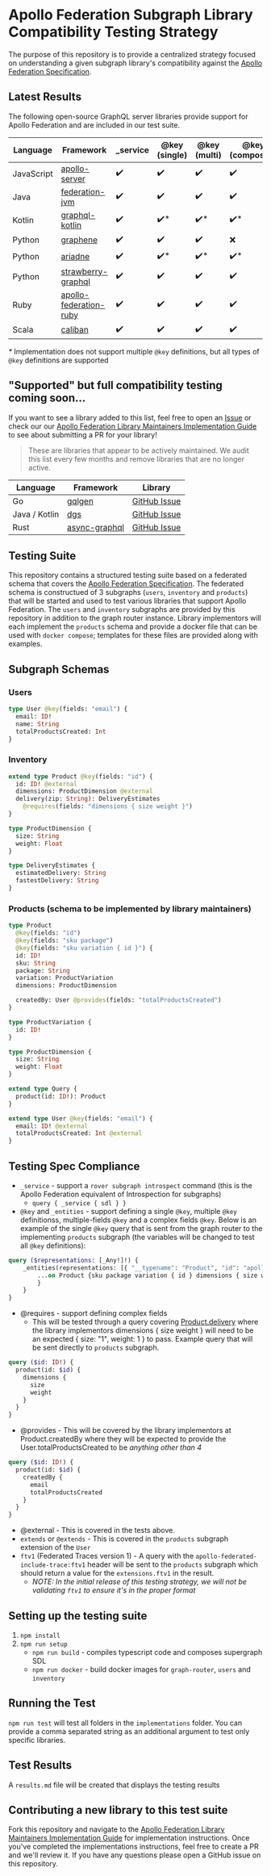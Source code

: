 # Apollo Federation Subgraph Library Compatibility Testing Strategy

The purpose of this repository is to provide a centralized strategy focused on understanding a given subgraph library's compatibility against the [Apollo Federation Specification](https://www.apollographql.com/docs/federation/federation-spec/). 

## Latest Results

The following open-source GraphQL server libraries provide support for Apollo Federation and are included in our test suite.

| Language | Framework | _service | @key (single) | @key (multi) | @key (composite) | @requires | @provides | ftv1 |
| --- | --- | --- | --- | --- | --- | --- | --- | --- |
| JavaScript | [apollo-server](https://github.com/apollographql/apollo-server/) | ✔️ | ✔️ | ✔️ | ✔️ | ✔️ | ✔️ | ✔️  |
| Java | [federation-jvm](https://github.com/apollographql/federation-jvm) | ✔️ | ✔️ | ✔️ | ✔️ | ✔️ | ✔️ | ✔️  |
| Kotlin | [graphql-kotlin](https://github.com/ExpediaGroup/graphql-kotlin) | ✔️ | ✔️* | ✔️* | ✔️* | ✔️ | ✔️ | ✔️  |
| Python | [graphene](https://github.com/preply/graphene-federation) | ✔️ | ✔️ | ✔️ | ❌ | ✔️ | ✔️ | ❌  |
| Python | [ariadne](https://github.com/mirumee/ariadne) | ✔️ | ✔️* | ✔️* | ✔️*| ✔️ | ✔️ | ❌  |
| Python | [strawberry-graphql](https://strawberry.rocks/docs) | ✔️ | ✔️ | ✔️ | ✔️| ✔️ | ✔️ | ❌  |
| Ruby | [apollo-federation-ruby](https://github.com/Gusto/apollo-federation-ruby) | ✔️ | ✔️ | ✔️ | ✔️ | ✔️ | ✔️ | ✔️  |
| Scala | [caliban](https://ghostdogpr.github.io/caliban/docs/federation.html) | ✔️ | ✔️ | ✔️ | ✔️ | ✔️ | ✔️ | ✔️  |

_*_ Implementation does not support multiple `@key` definitions, but all types of `@key` definitions are supported

## "Supported" but full compatibility testing coming soon... 

If you want to see a library added to this list, feel free to open an [Issue](https://github.com/apollographql/apollo-federation-subgraph-compatibility/issues) or check our our [Apollo Federation Library Maintainers Implementation Guide](./CONTRIBUTORS.md) to see about submitting a PR for your library!

> These are libraries that appear to be actively maintained. We audit this list every few months and remove libraries that are no longer active.

| Language    | Framework     | Library                                                                          |
| ----------- | ------------- | -------------------------------------------------------------------------------- |
| Go            | [gqlgen](https://github.com/99designs/gqlgen/tree/master/plugin/federation)      | [GitHub Issue](https://github.com/apollographql/apollo-federation-subgraph-compatibility/issues/17)
| Java / Kotlin | [dgs](https://github.com/netflix/dgs-framework/)                                 | [GitHub Issue](https://github.com/apollographql/apollo-federation-subgraph-compatibility/issues/18) |
| Rust          | [async-graphql](https://github.com/async-graphql/async-graphql)                   | [GitHub Issue](https://github.com/apollographql/apollo-federation-subgraph-compatibility/issues/21) |

## Testing Suite

This repository contains a structured testing suite based on a federated schema that covers the [Apollo Federation Specification](https://www.apollographql.com/docs/federation/federation-spec/). The federated schema is constructued of 3 subgraphs (`users`, `inventory` and `products`) that will be started and used to test various libraries that support Apollo Federation. The `users` and `inventory` subgraphs are provided by this repository in addition to the graph router instance. Library implementors will each implement the `products` schema and provide a docker file that can be used with `docker compose`; templates for these files are provided along with examples.

## Subgraph Schemas

### Users

```graphql
type User @key(fields: "email") {
  email: ID!
  name: String
  totalProductsCreated: Int
}
```

### Inventory

```graphql
extend type Product @key(fields: "id") {
  id: ID! @external
  dimensions: ProductDimension @external
  delivery(zip: String): DeliveryEstimates
    @requires(fields: "dimensions { size weight }")
}

type ProductDimension {
  size: String
  weight: Float
}

type DeliveryEstimates {
  estimatedDelivery: String
  fastestDelivery: String
}
```

### Products (schema to be implemented by library maintainers)

```graphql
type Product
  @key(fields: "id")
  @key(fields: "sku package")
  @key(fields: "sku variation { id }") {
  id: ID!
  sku: String
  package: String
  variation: ProductVariation
  dimensions: ProductDimension

  createdBy: User @provides(fields: "totalProductsCreated")
}

type ProductVariation {
  id: ID!
}

type ProductDimension {
  size: String
  weight: Float
}

extend type Query {
  product(id: ID!): Product
}

extend type User @key(fields: "email") {
  email: ID! @external
  totalProductsCreated: Int @external
}
```

## Testing Spec Compliance

- `_service` - support a `rover subgraph introspect` command (this is the Apollo Federation equivalent of Introspection for subgraphs)
  - `query { _service { sdl } }`
- `@key` and `_entities` - support defining a single `@key`, multiple `@key` definitionss, multiple-fields `@key` and a complex fields `@key`. Below is an example of the single `@key` query that is sent from the graph router to the implementing `products` subgraph (the variables will be changed to test all `@key` definitions):

```graphql
query ($representations: [_Any!]!) {
    _entities(representations: [{ "__typename": "Product", "id": "apollo-federation" }]) {
        ...on Product {sku package variation { id } dimensions { size weight }
        }
    }
}
```

- @requires - support defining complex fields
  - This will be tested through a query covering [Product.delivery](http://product.delivery) where the library implementors dimensions { size weight } will need to be an expected { size: "1", weight: 1 } to pass. Example query that will be sent directly to `products` subgraph.

```graphql
query ($id: ID!) {
  product(id: $id) {
    dimensions {
      size
      weight
    }
  }
}
```

- @provides - This will be covered by the library implementors at Product.createdBy where they will be expected to provide the User.totalProductsCreated to be _anything_ _other than 4_

```graphql
query ($id: ID!) {
  product(id: $id) {
    createdBy {
      email
      totalProductsCreated
    }
  }
}
```

- @external - This is covered in the tests above.
- `extends` or `@extends` - This is covered in the `products` subgraph extension of the `User`
- `ftv1` (Federated Traces version 1) - A query with the `apollo-federated-include-trace:ftv1` header will be sent to the `products` subgraph which should return a value for the `extensions.ftv1` in the result.
  - _NOTE: In the initial release of this testing strategy, we will not be validating `ftv1` to ensure it's in the proper format_

## Setting up the testing suite

1. `npm install`
2. `npm run setup`
   - `npm run build` - compiles typescript code and composes supergraph SDL
   - `npm run docker` - build docker images for `graph-router`, `users` and `inventory`

## Running the Test

`npm run test` will test all folders in the `implementations` folder. You can provide a comma separated string as an additional argument to test only specific libraries.

## Test Results

A `results.md` file will be created that displays the testing results

## Contributing a new library to this test suite

Fork this repository and navigate to the [Apollo Federation Library Maintainers Implementation Guide](./CONTRIBUTORS.md) for implementation instructions. Once you've completed the implementations instructions, feel free to create a PR and we'll review it. If you have any questions please open a GitHub issue on this repository.

